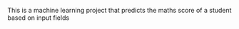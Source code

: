 This is a machine learning project that predicts the maths score of a student based on input fields
